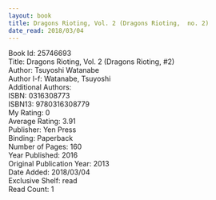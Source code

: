 ```yaml
---
layout: book
title: Dragons Rioting, Vol. 2 (Dragons Rioting,  no. 2)
date_read: 2018/03/04
---
```


Book Id: 25746693<br />
Title: Dragons Rioting, Vol. 2 (Dragons Rioting, #2)<br />
Author: Tsuyoshi Watanabe<br />
Author l-f: Watanabe, Tsuyoshi<br />
Additional Authors: <br />
ISBN: 0316308773<br />
ISBN13: 9780316308779<br />
My Rating: 0<br />
Average Rating: 3.91<br />
Publisher: Yen Press<br />
Binding: Paperback<br />
Number of Pages: 160<br />
Year Published: 2016<br />
Original Publication Year: 2013<br />
Date Added: 2018/03/04<br />
Exclusive Shelf: read<br />
Read Count: 1<br />

